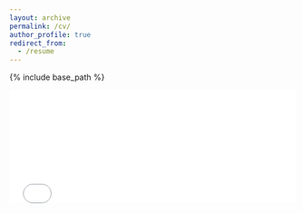 ```yaml
---
layout: archive
permalink: /cv/
author_profile: true
redirect_from:
  - /resume
---
```


{% include base_path %}

<embed src="/files/CV_04_03.pdf" type="application/pdf" width="100%" height="200px" />
